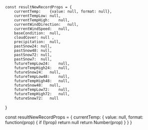 	const resultNewRecordProps = {
		currentTemp:	{value: null, format: null},
		currentTempLow:	null,
		currentTempHigh:	null,
		currentWindDirection:	null,
		currentWindSpeed:	null,
		baseCondition:	null,
		cloudCover:	null ,
		precipitation:	null,
		pastSnow24:	null,
		pastSnow48:	null,
		pastSnow72:	null,
		pastSnow7:	null,
		futureTempLow24:	null,
		futureTempHigh24:	null,
		futureSnow24:	null,
		futureTempLow48:	null,
		futureTempHigh48:	null,
		futureSnow48:	null,
		futureTempLow72:	null,
		futureTempHigh72:	null,
		futureSnow72:	null
}	

const resultNewRecordProps = {
	currentTemp:	{
		value: null, 
		format: function(prop) {
			if (!prop) return null
			return Number(prop)
		}
	}
}